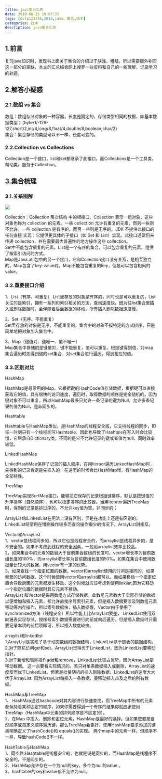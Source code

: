 ```yaml
---
title: java集合汇总
date: 2018-06-15 10:07:33
tags: [dvlp123456,2018,java，集合,技术]
categories: 技术
description: java集合汇总
---
```


## 1.前言  

复习java知识时，发现书上面关于集合的介绍过于肤浅，粗糙，所以需要额外补回这一部分的空缺，本文的汇总结合网上搜罗一些资料和自己的一些理解，记录学习的轨迹。   

<!--more-->

## 2.解答小疑惑  

### 2.1.数组 vs 集合  

数组：数组存储对象的一种容器，长度是固定的，存储类型相同的数据，如基本数据类型；（byte/1/-128-127,short/2,int/4,long/8,float/4,double/8,boolean,char/2）  
集合：集合存储的类型可以不一样，长度可变的。  

### 2.2.Collection vs Collections  

Collection是一个接口，list和set都继承了此接口，而Collections是一个工具类，帮助类，服务于Collection。

## 3.集合梳理    

### 3.1.关系图解  

![](/img/java-jihe-1.png)  

Collection：Collection 层次结构 中的根接口。Collection 表示一组对象，这些对象也称为 collection 的元素。一些 collection 允许有重复的元素，而另一些则不允许。一些 collection 是有序的，而另一些则是无序的。JDK 不提供此接口的任何直接 实现：它提供更具体的子接口（如 Set 和 List）实现。此接口通常用来传递 collection，并在需要最大普遍性的地方操作这些 collection。   
Set中不能包含重复的元素。List是一个有序的集合，可以包含重复的元素，提供了按索引访问的方式。  
Map是Java.util包中的另一个接口，它和Collection接口没有关系，是相互独立的。Map包含了key-value对。Map不能包含重复的key，但是可以包含相同的value。    

### 3.2.重要接口介绍  

1、List（有序、可重复） 
List里存放的对象是有序的，同时也是可以重复的，List关注的是索引，拥有一系列和索引相关的方法，查询速度快。因为往list集合里插入或删除数据时，会伴随着后面数据的移动，所有插入删除数据速度慢。  

2、Set（无序、不能重复）  
Set里存放的对象是无序，不能重复的，集合中的对象不按特定的方式排序，只是简单地把对象加入集合中。  

3、Map（键值对、键唯一、值不唯一）  
Map集合中存储的是键值对，键不能重复，值可以重复。根据键得到值，对map集合遍历时先得到键的set集合，对set集合进行遍历，得到相应的值。  

### 3.3.区别对比   

HashMap  

HashMap是最常用的Map，它根据键的HashCode值存储数据，根据键可以直接获取它的值，具有很快的访问速度，遍历时，取得数据的顺序是完全随机的。因为键对象不可以重复，所以HashMap最多只允许一条记录的键为Null，允许多条记录的值为Null，是非同步的。  

Hashtable  

Hashtable与HashMap类似，是HashMap的线程安全版，它支持线程的同步，即任一时刻只有一个线程能写Hashtable，因此也导致了Hashtale在写入时会比较慢，它继承自Dictionary类，不同的是它不允许记录的键或者值为null，同时效率较低。    

LinkedHashMap  

LinkedHashMap保存了记录的插入顺序，在用Iteraor遍历LinkedHashMap时，先得到的记录肯定是先插入的，在遍历的时候会比HashMap慢，有HashMap的全部特性。  

TreeMap  

TreeMap实现SortMap接口，能够把它保存的记录根据键排序，默认是按键值的升序排序（自然顺序），也可以指定排序的比较器，当用Iterator遍历TreeMap时，得到的记录是排过序的。不允许key值为空，非同步的；  

ArrayList和LinkedList在用法上没有区别，但是在功能上还是有区别的。LinkedList经常用在增删操作较多而查询操作很少的情况下，ArrayList则相反。  

Vector和ArrayList  
1，vector是线程同步的，所以它也是线程安全的，而arraylist是线程异步的，是不安全的。如果不考虑到线程的安全因素，一般用arraylist效率比较高。  
2，如果集合中的元素的数目大于目前集合数组的长度时，vector增长率为目前数组长度的100%，而arraylist增长率为目前数组长度的50%。如果在集合中使用数据量比较大的数据，用vector有一定的优势。  
3，如果查找一个指定位置的数据，vector和arraylist使用的时间是相同的，如果频繁的访问数据，这个时候使用vector和arraylist都可以。而如果移动一个指定位置会导致后面的元素都发生移动，这个时候就应该考虑到使用linklist,因为它移动一个指定位置的数据时其它元素不移动。  
ArrayList 和Vector是采用数组方式存储数据，此数组元素数大于实际存储的数据以便增加和插入元素，都允许直接序号索引元素，但是插入数据要涉及到数组元素移动等内存操作，所以索引数据快，插入数据慢，Vector由于使用了synchronized方法（线程安全）所以性能上比ArrayList要差，  LinkedList使用双向链表实现存储，按序号索引数据需要进行向前或向后遍历，但是插入数据时只需要记录本项的前后项即可，所以插入数度较快。  

arraylist和linkedlist  
1.ArrayList是实现了基于动态数组的数据结构，LinkedList基于链表的数据结构。  
2.对于随机访问get和set，ArrayList觉得优于LinkedList，因为LinkedList要移动指针。  
3.对于新增和删除操作add和remove，LinkedList比较占优势，因为ArrayList要移动数据。 这一点要看实际情况的。若只对单条数据插入或删除，ArrayList的速度反而优于LinkedList。但若是批量随机的插入删除数据，LinkedList的速度大大优于ArrayList. 因为ArrayList每插入一条数据，要移动插入点及之后的所有数据。  

HashMap与TreeMap  
1、 HashMap通过hashcode对其内容进行快速查找，而TreeMap中所有的元素都保持着某种固定的顺序，如果你需要得到一个有序的结果你就应该使用TreeMap（HashMap中元素的排列顺序是不固定的）。  
2、在Map 中插入、删除和定位元素，HashMap是最好的选择。但如果您要按自然顺序或自定义顺序遍历键，那么TreeMap会更好。使用HashMap要求添加的键类明确定义了hashCode()和 equals()的实现。
两个map中的元素一样，但顺序不一样，导致hashCode()不一样。  

HashTable与HashMap  
1、同步性:Hashtable是线程安全的，也就是说是同步的，而HashMap是线程序不安全的，不是同步的。  
2、HashMap允许存在一个为null的key，多个为null的value 。  
3、hashtable的key和value都不允许为null。  